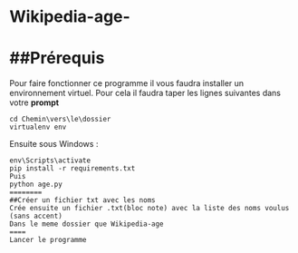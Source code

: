 # Wikipedia-age-
##Prérequis
=======

Pour faire fonctionner ce programme il vous faudra installer un environnement virtuel.
Pour cela il faudra taper les lignes suivantes dans votre **prompt**
```
cd Chemin\vers\le\dossier
virtualenv env
```
Ensuite sous Windows :
```
env\Scripts\activate
pip install -r requirements.txt
Puis
python age.py
========
##Créer un fichier txt avec les noms
Crée ensuite un fichier .txt(bloc note) avec la liste des noms voulus (sans accent)
Dans le meme dossier que Wikipedia-age
====
Lancer le programme

